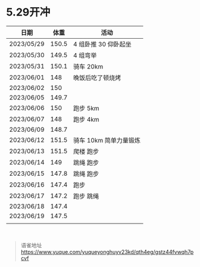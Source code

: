 # 5.29开冲
| 日期       | 体重  | 活动                   |
| ---------- | ----- | ---------------------- |
| 2023/05/29 | 150.5 | 4 组卧推 30 仰卧起坐   |
| 2023/05/30 | 149.5 | 4 组弯举               |
| 2023/05/31 | 150.1 | 骑车 20km              |
| 2023/06/01 | 148   | 晚饭后吃了顿烧烤       |
| 2023/06/02 | 150   |                        |
| 2023/06/05 | 149.7 |                        |
| 2023/06/06 | 150   | 跑步 5km               |
| 2023/06/07 | 148   | 跑步 4km               |
| 2023/06/09 | 148.7 |                        |
| 2023/06/12 | 151.5 | 骑车 10km 简单力量锻炼 |
| 2023/06/13 | 151.5 | 爬楼 跑步              |
| 2023/06/14 | 149   | 跳绳 跑步              |
| 2023/06/15 | 147.8 | 跳绳 跑步              |
| 2023/06/16 | 147.4 | 跑步                   |
| 2023/06/17 | 147.2 | 跑步 跳绳              |
| 2023/06/18 | 147.4 |                        |
| 2023/06/19 | 147.5 |                        |
|            |       |                        |

<br>
  
> 语雀地址 https://www.yuque.com/yuqueyonghuyv23kd/qth4eg/gstz44fvwqh7pcvf